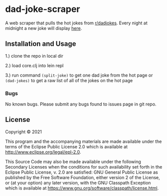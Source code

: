 # dad-joke-scraper

A web scraper that pulls the hot jokes from [r/dadjokes](https://www.reddit.com/r/dadjokes/). Every night at midnight a 
new joke will display [here](https://avasdowney.github.io/dad-joke-scraper/).

## Installation and Usage

1.) clone the repo in local dir 

2.) load core.clj into lein repl

3.) run command ``` (split-joke) ``` to get one dad joke from the hot page or ``` (dad-jokes) ``` to get a raw list of 
all of the jokes on the hot page

### Bugs

No known bugs. Please submit any bugs found to issues page in git repo.

## License

Copyright © 2021

This program and the accompanying materials are made available under the
terms of the Eclipse Public License 2.0 which is available at
http://www.eclipse.org/legal/epl-2.0.

This Source Code may also be made available under the following Secondary
Licenses when the conditions for such availability set forth in the Eclipse
Public License, v. 2.0 are satisfied: GNU General Public License as published by
the Free Software Foundation, either version 2 of the License, or (at your
option) any later version, with the GNU Classpath Exception which is available
at https://www.gnu.org/software/classpath/license.html.
